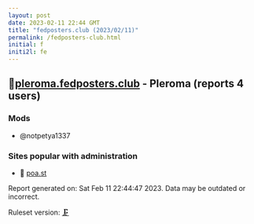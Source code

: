 ```yaml
---
layout: post
date: 2023-02-11 22:44 GMT
title: "fedposters.club (2023/02/11)"
permalink: /fedposters-club.html
initial: f
initi2l: fe
---
```


## 🐘[pleroma.fedposters.club](https://pleroma.fedposters.club) - Pleroma (reports 4 users)

### Mods
 * @notpetya1337

### Sites popular with administration

* 🧸 [poa.st](/poa-st.html)

Report generated on: Sat Feb 11 22:44:47 2023. Data may be outdated or incorrect.

Ruleset version: [🗜](/version-clamp)
